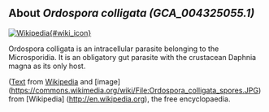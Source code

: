 
About *Ordospora colligata (GCA\_004325055.1)* 
--------------------------------------------------------------

[![Wikipedia](/img/wikipedia_logo_v2_en.png){#wiki_icon}](http://en.wikipedia.org/wiki/Ordospora_colligata)

Ordospora colligata is an intracellular parasite belonging to the Microsporidia.
It is an obligatory gut parasite with the crustacean Daphnia magna as its only
host.

([Text](http://en.wikipedia.org/wiki/Ordospora_colligata) from [Wikipedia](http://en.wikipedia.org/) 
and [image] (https://commons.wikimedia.org/wiki/File:Ordospora_colligata_spores.JPG) from [Wikipedia] (http://en.wikipedia.org), the free encyclopaedia.
